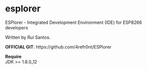 # esplorer
<p>ESPlorer - Integrated Development Environment (IDE) for ESP8266 developers<p>
<p>Written by Rui Santos.<p>
<p><b>OFFICIAL GIT</b>: https://github.com/4refr0nt/ESPlorer</p>
<p><b>Require</b><br>JDK >= 1.8.0_12 </p>
